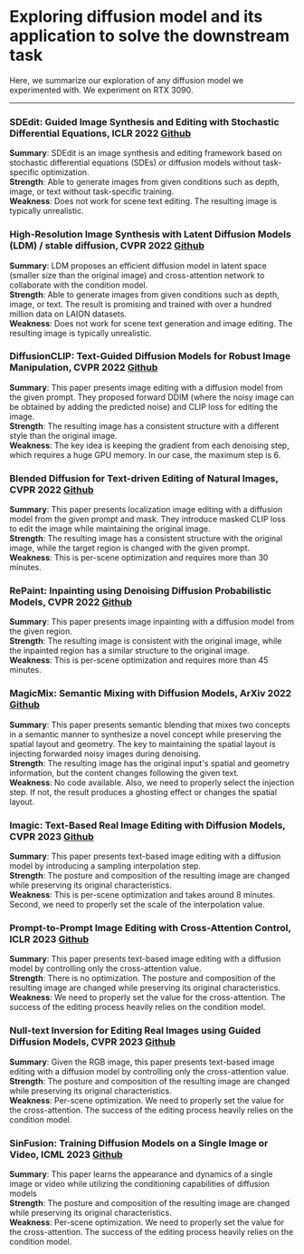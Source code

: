 # Exploring diffusion model and its application to solve the downstream task
Here, we summarize our exploration of any diffusion model we experimented with. We experiment on RTX 3090. 

---

### SDEdit: Guided Image Synthesis and Editing with Stochastic Differential Equations, ICLR 2022 [Github](https://sde-image-editing.github.io/)
**Summary**: SDEdit is an image synthesis and editing framework based on stochastic differential equations (SDEs) or diffusion models without task-specific optimization. \
**Strength**: Able to generate images from given conditions such as depth, image, or text without task-specific training. \
**Weakness**:  Does not work for scene text editing. The resulting image is typically unrealistic. 

### High-Resolution Image Synthesis with Latent Diffusion Models (LDM) / stable diffusion, CVPR 2022 [Github](https://github.com/CompVis/latent-diffusion)
**Summary**: LDM proposes an efficient diffusion model in latent space (smaller size than the original image) and cross-attention network to collaborate with the condition model.\
**Strength**: Able to generate images from given conditions such as depth, image, or text. The result is promising and trained with over a hundred million data on LAION datasets. \
**Weakness**:  Does not work for scene text generation and image editing. The resulting image is typically unrealistic. 

### DiffusionCLIP: Text-Guided Diffusion Models for Robust Image Manipulation, CVPR 2022 [Github](https://github.com/gwang-kim/DiffusionCLIP)
**Summary**: This paper presents image editing with a diffusion model from the given prompt. They proposed forward DDIM (where the noisy image can be obtained by adding the predicted noise) and CLIP loss for editing the image.\
**Strength**: The resulting image has a consistent structure with a different style than the original image. \
**Weakness**: The key idea is keeping the gradient from each denoising step, which requires a huge GPU memory. In our case, the maximum step is 6. 

### Blended Diffusion for Text-driven Editing of Natural Images, CVPR 2022 [Github](https://github.com/omriav/blended-diffusion)
**Summary**: This paper presents localization image editing with a diffusion model from the given prompt and mask. They introduce masked CLIP loss to edit the image while maintaining the original image.\
**Strength**: The resulting image has a consistent structure with the original image, while the target region is changed with the given prompt. \
**Weakness**: This is per-scene optimization and requires more than 30 minutes.  

### RePaint: Inpainting using Denoising Diffusion Probabilistic Models, CVPR 2022 [Github](https://github.com/andreas128/RePaint)
**Summary**: This paper presents image inpainting with a diffusion model from the given region.\
**Strength**: The resulting image is consistent with the original image, while the inpainted region has a similar structure to the original image. \
**Weakness**: This is per-scene optimization and requires more than 45 minutes.  

### MagicMix: Semantic Mixing with Diffusion Models, ArXiv 2022 [Github](https://magicmix.github.io/)
**Summary**: This paper presents semantic blending that mixes two concepts in a semantic manner to synthesize a novel concept while preserving the spatial layout and geometry. The key to maintaining the spatial layout is injecting forwarded noisy images during denoising. \
**Strength**: The resulting image has the original input's spatial and geometry information, but the content changes following the given text. \
**Weakness**: No code available. Also, we need to properly select the injection step. If not, the result produces a ghosting effect or changes the spatial layout.

### Imagic: Text-Based Real Image Editing with Diffusion Models, CVPR 2023 [Github](https://imagic-editing.github.io/)
**Summary**: This paper presents text-based image editing with a diffusion model by introducing a sampling interpolation step. \
**Strength**: The posture and composition of the resulting image are changed while preserving its original characteristics. \
**Weakness**: This is per-scene optimization and takes around 8 minutes. Second, we need to properly set the scale of the interpolation value. 

### Prompt-to-Prompt Image Editing with Cross-Attention Control, ICLR 2023 [Github](https://prompt-to-prompt.github.io/)
**Summary**: This paper presents text-based image editing with a diffusion model by controlling only the cross-attention value.  \
**Strength**: There is no optimization. The posture and composition of the resulting image are changed while preserving its original characteristics. \
**Weakness**: We need to properly set the value for the cross-attention. The success of the editing process heavily relies on the condition model. 

### Null-text Inversion for Editing Real Images using Guided Diffusion Models, CVPR 2023 [Github](https://null-text-inversion.github.io/)
**Summary**: Given the RGB image, this paper presents text-based image editing with a diffusion model by controlling only the cross-attention value. \
**Strength**: The posture and composition of the resulting image are changed while preserving its original characteristics. \
**Weakness**: Per-scene optimization. We need to properly set the value for the cross-attention. The success of the editing process heavily relies on the condition model. 

### SinFusion: Training Diffusion Models on a Single Image or Video, ICML 2023 [Github](https://yaniv.nikankin.com/sinfusion/)
**Summary**: This paper learns the appearance and dynamics of a single image or video while utilizing the conditioning capabilities of diffusion models \
**Strength**: The posture and composition of the resulting image are changed while preserving its original characteristics. \
**Weakness**: Per-scene optimization. We need to properly set the value for the cross-attention. The success of the editing process heavily relies on the condition model. 




